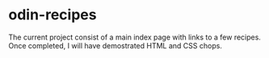 # odin-recipes
The current project consist of a main index page with links to a few recipes.
Once completed, I will have demostrated HTML and CSS chops.
